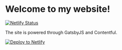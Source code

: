 # Welcome to my website!

[![Netlify Status](https://api.netlify.com/api/v1/badges/ebe54704-8860-4c87-ae71-a6c6553be43e/deploy-status)](https://app.netlify.com/sites/alexanderchabo/deploys)

The site is powered through GatsbyJS and Contentful.

[![Deploy to Netlify](https://www.netlify.com/img/deploy/button.svg)](https://app.netlify.com/start/deploy?repository=https://github.com/alexanderchabo/alexanderchabo)
